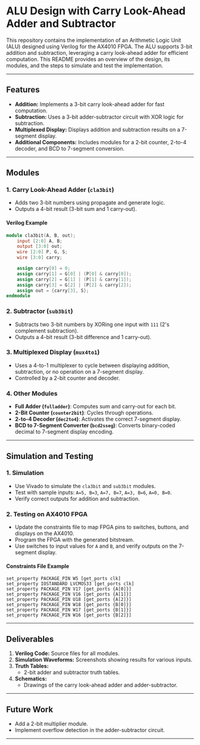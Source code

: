 # ALU Design with Carry Look-Ahead Adder and Subtractor

This repository contains the implementation of an Arithmetic Logic Unit (ALU) designed using Verilog for the AX4010 FPGA. The ALU supports 3-bit addition and subtraction, leveraging a carry look-ahead adder for efficient computation. This README provides an overview of the design, its modules, and the steps to simulate and test the implementation.

---

## Features

- **Addition:** Implements a 3-bit carry look-ahead adder for fast computation.
- **Subtraction:** Uses a 3-bit adder-subtractor circuit with XOR logic for subtraction.
- **Multiplexed Display:** Displays addition and subtraction results on a 7-segment display.
- **Additional Components:** Includes modules for a 2-bit counter, 2-to-4 decoder, and BCD to 7-segment conversion.

---

## Modules

### 1. Carry Look-Ahead Adder (`cla3bit`)

- Adds two 3-bit numbers using propagate and generate logic.
- Outputs a 4-bit result (3-bit sum and 1 carry-out).

#### Verilog Example

```verilog
module cla3bit(A, B, out);
    input [2:0] A, B;
    output [3:0] out;
    wire [2:0] P, G, S;
    wire [3:0] carry;

    assign carry[0] = 0;
    assign carry[1] = G[0] | (P[0] & carry[0]);
    assign carry[2] = G[1] | (P[1] & carry[1]);
    assign carry[3] = G[2] | (P[2] & carry[2]);
    assign out = {carry[3], S};
endmodule
```

### 2. Subtractor (`sub3bit`)

- Subtracts two 3-bit numbers by XORing one input with `111` (2's complement subtraction).
- Outputs a 4-bit result (3-bit difference and 1 carry-out).

### 3. Multiplexed Display (`mux4to1`)

- Uses a 4-to-1 multiplexer to cycle between displaying addition, subtraction, or no operation on a 7-segment display.
- Controlled by a 2-bit counter and decoder.

### 4. Other Modules

- **Full Adder (****`fulladder`****)**: Computes sum and carry-out for each bit.
- **2-Bit Counter (****`counter2bit`****)**: Cycles through operations.
- **2-to-4 Decoder (****`dec2to4`****)**: Activates the correct 7-segment display.
- **BCD to 7-Segment Converter (****`bcd2sseg`****)**: Converts binary-coded decimal to 7-segment display encoding.

---

## Simulation and Testing

### 1. Simulation

- Use Vivado to simulate the `cla3bit` and `sub3bit` modules.
- Test with sample inputs: `A=5, B=3`, `A=7, B=7`, `A=3, B=6`, `A=0, B=0`.
- Verify correct outputs for addition and subtraction.

### 2. Testing on AX4010 FPGA

- Update the constraints file to map FPGA pins to switches, buttons, and displays on the AX4010.
- Program the FPGA with the generated bitstream.
- Use switches to input values for `A` and `B`, and verify outputs on the 7-segment display.

#### Constraints File Example

```xdc
set_property PACKAGE_PIN W5 [get_ports clk]
set_property IOSTANDARD LVCMOS33 [get_ports clk]
set_property PACKAGE_PIN V17 [get_ports {A[0]}]
set_property PACKAGE_PIN V16 [get_ports {A[1]}]
set_property PACKAGE_PIN U18 [get_ports {A[2]}]
set_property PACKAGE_PIN W18 [get_ports {B[0]}]
set_property PACKAGE_PIN W17 [get_ports {B[1]}]
set_property PACKAGE_PIN W16 [get_ports {B[2]}]
```

---

## Deliverables

1. **Verilog Code:** Source files for all modules.
2. **Simulation Waveforms:** Screenshots showing results for various inputs.
3. **Truth Tables:**
   - 2-bit adder and subtractor truth tables.
4. **Schematics:**
   - Drawings of the carry look-ahead adder and adder-subtractor.

---

## Future Work

- Add a 2-bit multiplier module.
- Implement overflow detection in the adder-subtractor circuit.

---
